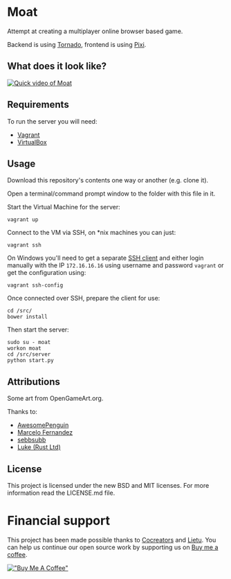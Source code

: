 Moat
====

Attempt at creating a multiplayer online browser based game.

Backend is using [Tornado](http://www.tornadoweb.org/), frontend is using
[Pixi](http://www.pixijs.com/).


What does it look like?
-----------------------

[![Quick video of Moat](http://img.youtube.com/vi/lgFNokoAdNQ/0.jpg)](http://youtu.be/lgFNokoAdNQ)



Requirements
------------

To run the server you will need:
 * [Vagrant](https://www.vagrantup.com/downloads.html)
 * [VirtualBox](https://www.virtualbox.org/wiki/Downloads)


Usage
-----

Download this repository's contents one way or another (e.g. clone it).

Open a terminal/command prompt window to the folder with this file in it.

Start the Virtual Machine for the server:
```
vagrant up
```

Connect to the VM via SSH, on *nix machines you can just:
```
vagrant ssh
```

On Windows you'll need to get a separate [SSH client](http://www.9bis.net/kitty/) and either login manually with the IP `172.16.16.16` using username and password `vagrant` or get the configuration using:
```
vagrant ssh-config
```

Once connected over SSH, prepare the client for use:
```
cd /src/
bower install
```

Then start the server:
```
sudo su - moat
workon moat
cd /src/server
python start.py
```


Attributions
------------

Some art from OpenGameArt.org.
 
Thanks to:
 - [AwesomePenguin](http://opengameart.org/users/awesomepenguin)
 - [Marcelo Fernandez](http://marcelofernandez.tk/)
 - [sebbsubb](http://opengameart.org/users/sebbsubb)
 - [Luke (Rust Ltd)](http://opengameart.org/users/lukerustltd)


License
-------

This project is licensed under the new BSD and MIT licenses. For more information read the LICENSE.md file.


# Financial support

This project has been made possible thanks to [Cocreators](https://cocreators.ee) and [Lietu](https://lietu.net). You can help us continue our open source work by supporting us on [Buy me a coffee](https://www.buymeacoffee.com/cocreators).

[!["Buy Me A Coffee"](https://www.buymeacoffee.com/assets/img/custom_images/orange_img.png)](https://www.buymeacoffee.com/cocreators)
